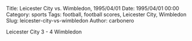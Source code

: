 Title: Leicester City vs. Wimbledon, 1995/04/01
Date: 1995/04/01 00:00
Category: sports
Tags: football, football scores, Leicester City, Wimbledon
Slug: leicester-city-vs-wimbledon
Author: carbonero


Leicester City 3 - 4 Wimbledon
